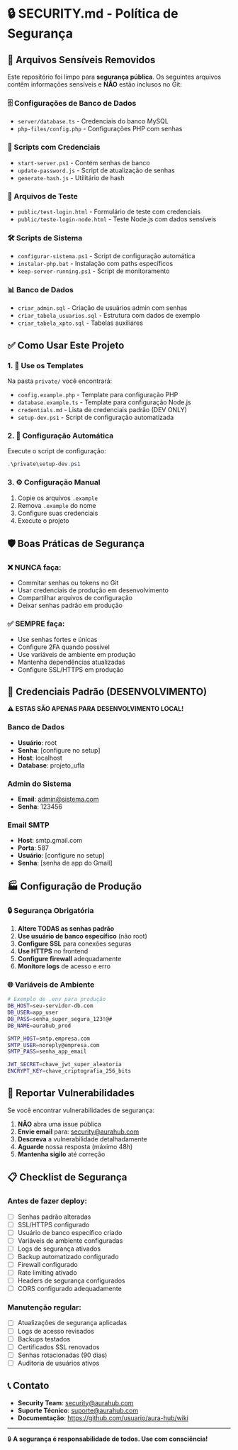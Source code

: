 # 🔒 SECURITY.md - Política de Segurança

## 🚨 Arquivos Sensíveis Removidos

Este repositório foi limpo para **segurança pública**. Os seguintes arquivos contêm informações sensíveis e **NÃO** estão inclusos no Git:

### 🗄️ Configurações de Banco de Dados
- `server/database.ts` - Credenciais do banco MySQL
- `php-files/config.php` - Configurações PHP com senhas

### 🔑 Scripts com Credenciais
- `start-server.ps1` - Contém senhas de banco
- `update-password.js` - Script de atualização de senhas
- `generate-hash.js` - Utilitário de hash

### 📧 Arquivos de Teste
- `public/test-login.html` - Formulário de teste com credenciais
- `public/teste-login-node.html` - Teste Node.js com dados sensíveis

### 🛠️ Scripts de Sistema
- `configurar-sistema.ps1` - Script de configuração automática
- `instalar-php.bat` - Instalação com paths específicos
- `keep-server-running.ps1` - Script de monitoramento

### 📊 Banco de Dados
- `criar_admin.sql` - Criação de usuários admin com senhas
- `criar_tabela_usuarios.sql` - Estrutura com dados de exemplo
- `criar_tabela_xpto.sql` - Tabelas auxiliares

## ✅ Como Usar Este Projeto

### 1. 📁 Use os Templates
Na pasta `private/` você encontrará:
- `config.example.php` - Template para configuração PHP
- `database.example.ts` - Template para configuração Node.js
- `credentials.md` - Lista de credenciais padrão (DEV ONLY)
- `setup-dev.ps1` - Script de configuração automatizada

### 2. 🔧 Configuração Automática
Execute o script de configuração:
```powershell
.\private\setup-dev.ps1
```

### 3. ⚙️ Configuração Manual
1. Copie os arquivos `.example` 
2. Remova `.example` do nome
3. Configure suas credenciais
4. Execute o projeto

## 🛡️ Boas Práticas de Segurança

### ❌ NUNCA faça:
- Commitar senhas ou tokens no Git
- Usar credenciais de produção em desenvolvimento
- Compartilhar arquivos de configuração
- Deixar senhas padrão em produção

### ✅ SEMPRE faça:
- Use senhas fortes e únicas
- Configure 2FA quando possível
- Use variáveis de ambiente em produção
- Mantenha dependências atualizadas
- Configure SSL/HTTPS em produção

## 🔐 Credenciais Padrão (DESENVOLVIMENTO)

⚠️ **ESTAS SÃO APENAS PARA DESENVOLVIMENTO LOCAL!**

### Banco de Dados
- **Usuário**: root
- **Senha**: [configure no setup]
- **Host**: localhost
- **Database**: projeto_ufla

### Admin do Sistema
- **Email**: admin@sistema.com
- **Senha**: 123456

### Email SMTP
- **Host**: smtp.gmail.com
- **Porta**: 587
- **Usuário**: [configure no setup]
- **Senha**: [senha de app do Gmail]

## 🏭 Configuração de Produção

### 🔒 Segurança Obrigatória
1. **Altere TODAS as senhas padrão**
2. **Use usuário de banco específico** (não root)
3. **Configure SSL** para conexões seguras
4. **Use HTTPS** no frontend
5. **Configure firewall** adequadamente
6. **Monitore logs** de acesso e erro

### 🌐 Variáveis de Ambiente
```bash
# Exemplo de .env para produção
DB_HOST=seu-servidor-db.com
DB_USER=app_user
DB_PASS=senha_super_segura_123!@#
DB_NAME=aurahub_prod

SMTP_HOST=smtp.empresa.com
SMTP_USER=noreply@empresa.com
SMTP_PASS=senha_app_email

JWT_SECRET=chave_jwt_super_aleatoria
ENCRYPT_KEY=chave_criptografia_256_bits
```

## 🚨 Reportar Vulnerabilidades

Se você encontrar vulnerabilidades de segurança:

1. **NÃO** abra uma issue pública
2. **Envie email** para: security@aurahub.com
3. **Descreva** a vulnerabilidade detalhadamente
4. **Aguarde** nossa resposta (máximo 48h)
5. **Mantenha sigilo** até correção

## 📋 Checklist de Segurança

### Antes de fazer deploy:
- [ ] Senhas padrão alteradas
- [ ] SSL/HTTPS configurado
- [ ] Usuário de banco específico criado
- [ ] Variáveis de ambiente configuradas
- [ ] Logs de segurança ativados
- [ ] Backup automatizado configurado
- [ ] Firewall configurado
- [ ] Rate limiting ativado
- [ ] Headers de segurança configurados
- [ ] CORS configurado adequadamente

### Manutenção regular:
- [ ] Atualizações de segurança aplicadas
- [ ] Logs de acesso revisados
- [ ] Backups testados
- [ ] Certificados SSL renovados
- [ ] Senhas rotacionadas (90 dias)
- [ ] Auditoria de usuários ativos

## 📞 Contato

- **Security Team**: security@aurahub.com
- **Suporte Técnico**: suporte@aurahub.com
- **Documentação**: https://github.com/usuario/aura-hub/wiki

---

🔒 **A segurança é responsabilidade de todos. Use com consciência!**
